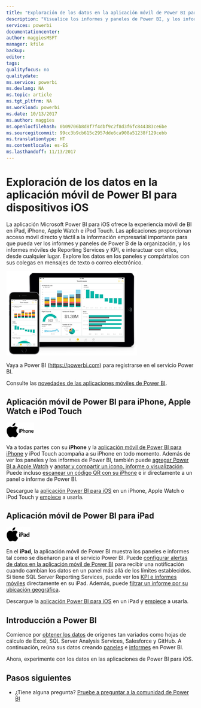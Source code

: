 ```yaml
---
title: "Exploración de los datos en la aplicación móvil de Power BI para dispositivos iOS"
description: "Visualice los informes y paneles de Power BI, y los informes móviles de Reporting Services y KPI, e interactúe con ellos, en su iPad, iPhone, Apple Watch e iPod Touch."
services: powerbi
documentationcenter: 
author: maggiesMSFT
manager: kfile
backup: 
editor: 
tags: 
qualityfocus: no
qualitydate: 
ms.service: powerbi
ms.devlang: NA
ms.topic: article
ms.tgt_pltfrm: NA
ms.workload: powerbi
ms.date: 10/13/2017
ms.author: maggies
ms.openlocfilehash: 0b09706b8d8f7f4dbf9c2f8d3f6fc844383ce6be
ms.sourcegitcommit: 99cc3b9cb615c2957dde6ca908a51238f129cebb
ms.translationtype: HT
ms.contentlocale: es-ES
ms.lasthandoff: 11/13/2017
---
```

# <a name="explore-your-data-on-the-power-bi-mobile-app-for-ios-devices"></a>Exploración de los datos en la aplicación móvil de Power BI para dispositivos iOS
La aplicación Microsoft Power BI para iOS ofrece la experiencia móvil de BI en iPad, iPhone, Apple Watch e iPod Touch. Las aplicaciones proporcionan acceso móvil directo y táctil a la información empresarial importante para que pueda ver los informes y paneles de Power B de la organización, y los informes móviles de Reporting Services y KPI, e interactuar con ellos, desde cualquier lugar. Explore los datos en los paneles y compártalos con sus colegas en mensajes de texto o correo electrónico.

![iPhone e iPad](media/mobile-ios-ipad-iphone-apps/pbi_ipad_iphonedevices.png)

Vaya a Power BI (https://powerbi.com) para registrarse en el servicio Power BI.

Consulte las [novedades de las aplicaciones móviles de Power BI](mobile-whats-new-in-the-mobile-apps.md).

## <a name="power-bi-mobile-app-for-iphone-apple-watch-and-ipod-touch"></a>Aplicación móvil de Power BI para iPhone, Apple Watch e iPod Touch
![Logotipo de iPhone](media/mobile-ios-ipad-iphone-apps/iphone-logo-40-px.png)

Va a todas partes con su **iPhone** y la [aplicación móvil de Power BI para iPhone](mobile-ipad-app-get-started.md) y iPod Touch acompaña a su iPhone en todo momento. Además de ver los paneles y los informes de Power BI, también puede [agregar Power BI a Apple Watch](mobile-apple-watch.md) y [anotar y compartir un icono, informe o visualización](mobile-annotate-and-share-a-tile-from-the-mobile-apps.md). Puede incluso [escanear un código QR con su iPhone](mobile-apps-qr-code.md) e ir directamente a un panel o informe de Power BI.

Descargue la [aplicación Power BI para iOS](http://go.microsoft.com/fwlink/?LinkId=522062) en un iPhone, Apple Watch o iPod Touch y [empiece](mobile-iphone-app-get-started.md) a usarla.

## <a name="power-bi-mobile-app-for-ipad"></a>Aplicación móvil de Power BI para iPad
![Logotipo de iPad](media/mobile-ios-ipad-iphone-apps/ipad-logo-40-px.png)

En el **iPad**, la aplicación móvil de Power BI muestra los paneles e informes tal como se diseñaron para el servicio Power BI. Puede [configurar alertas de datos en la aplicación móvil de Power BI](mobile-set-data-alerts-in-the-mobile-apps.md) para recibir una notificación cuando cambian los datos en un panel más allá de los límites establecidos. Si tiene SQL Server Reporting Services, puede ver los [KPI e informes móviles](mobile-app-ssrs-kpis-mobile-on-premises-reports.md) directamente en su iPad. Además, puede [filtrar un informe por su ubicación geográfica](mobile-apps-geographic-filtering.md).  

Descargue la [aplicación Power BI para iOS](http://go.microsoft.com/fwlink/?LinkId=522062) en un iPad y [empiece](mobile-ipad-app-get-started.md) a usarla.

## <a name="get-started-with-power-bi"></a>Introducción a Power BI
Comience por [obtener los datos](service-get-data.md) de orígenes tan variados como hojas de cálculo de Excel, SQL Server Analysis Services, Salesforce y GitHub. A continuación, reúna sus datos creando [paneles](service-dashboards.md) e [informes](service-reports.md) en Power BI.

Ahora, experimente con los datos en las aplicaciones de Power BI para iOS.

## <a name="next-steps"></a>Pasos siguientes
* ¿Tiene alguna pregunta? [Pruebe a preguntar a la comunidad de Power BI](http://community.powerbi.com/)

